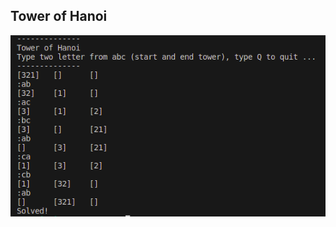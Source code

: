 ## Tower of Hanoi

![Tower of Hanoi](https://github.com/minte9/algorithms-pages/blob/main/main/applications/tower_of_hanoi/image.png)
